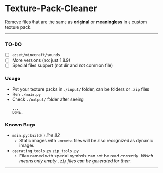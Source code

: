 # Texture-Pack-Cleaner
Remove files that are the same as **original** or **meaningless** in a custom texture pack.

---

### TO-DO
- [ ] `asset/minecraft/sounds`
- [ ] More versions (not just 1.8.9)
- [ ] Special files support (not dir and not common file)

### Usage
- Put your texture packs in `./input/` folder, can be folders or `.zip` files
- Run `./main.py` 
- Check `./output/` folder after seeing 
  ```
  ...
  DONE.
  ```

### Known Bugs 
- `main.py`: `build()` _line 82_
  - Static images with `.mcmeta` files will be also recognized as dynamic images
- `operating_tools.py` `zip_tools.py`
  - Files named with special symbols can not be read correctly. _Which means only empty `.zip` files can be generated for them._

---
